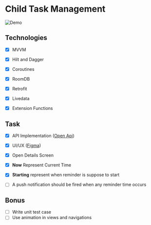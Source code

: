 # Child Task Management

![Demo](https://user-images.githubusercontent.com/66409700/190271825-0aaf0377-14f3-4035-b4b5-4dfb7ebc1bbe.gif)

## Technologies ## 

- [x] MVVM
- [x] Hilt and Dagger
- [x] Coroutines
- [x] RoomDB
- [x] Retrofit
- [x] Livedata
- [x] Extension Functions



## Task ## 

- [x] API Implementation ([Open Api](https://forunt-point-backend.herokuapp.com/v1/api/rest-test "Open Api"))
- [x] UI/UX ([Figma](https://www.figma.com/file/Msz5NVkLZ4Y1Ev6d9lZrjd/Android-Assigmnent?node-id=0%3A1 "Figma"))
- [x] Open Details Screen
- [x] **Now** Represent Current Time
- [x] **Starting** represent when reminder is suppose to start
- [ ] A push notification should be fired when any reminder time occurs



## Bonus ##

- [ ] Write unit test case
- [ ] Use animation in views and navigations
